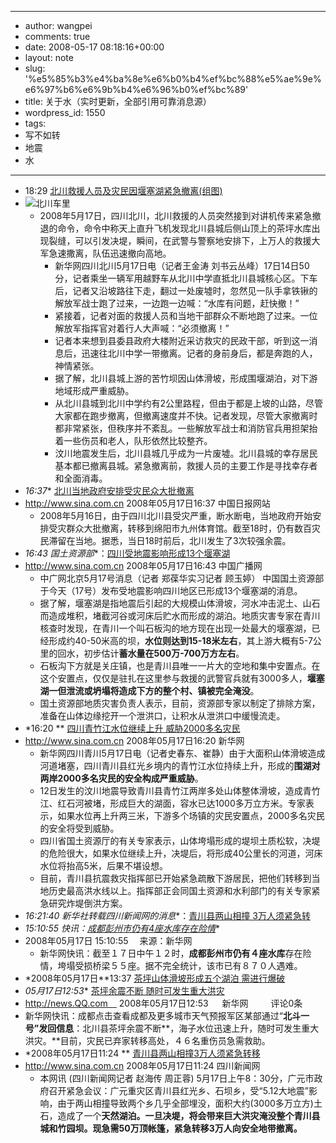 - --
- author: wangpei
- comments: true
- date: 2008-05-17 08:18:16+00:00
- layout: note
- slug: '%e5%85%b3%e4%ba%8e%e6%b0%b4%ef%bc%88%e5%ae%9e%e6%97%b6%e6%9b%b4%e6%96%b0%ef%bc%89'
- title: 关于水（实时更新，全部引用可靠消息源）
- wordpress_id: 1550
- tags:
- 写不如转
- 地震
- 水
- --
- 18:29 [北川救援人员及灾民因堰塞湖紧急撤离(组图)](http://news.sina.com.cn/c/2008-05-17/182915561446.shtml)
- ![北川车里](http://i1.sinaimg.cn/dy/c/2008-05-17/U2181P1T1D15561446F21DT20080517192730.jpg)
    - 2008年5月17日，四川北川，北川救援的人员突然接到对讲机传来紧急撤退的命令，命令中称天上直升飞机发现北川县城后侧山顶上的茶坪水库出现裂缝，可以引发决堤，瞬间，在武警与警察地安排下，上万人的救援大军急速撒离，队伍迅速撤向高地。
        - 新华网四川北川5月17日电（记者王金涛 刘书云丛峰）17日14日50分，记者乘坐一辆军用越野车从北川中学直抵北川县城核心区。下车后，记者又沿坡路往下走，翻过一处废墟时，忽然见一队手拿铁锹的解放军战士跑了过来，一边跑一边喊：“水库有问题，赶快撤！”
        - 紧接着，记者对面的救援人员和当地干部群众不断地跑了过来。一位解放军指挥官对着行人大声喊：“必须撤离！”
        - 记者本来想到县委县政府大楼附近采访救灾的民政干部，听到这一消息后，迅速往北川中学一带撤离。记者的身前身后，都是奔跑的人，神情紧张。
        - 据了解，北川县城上游的苦竹坝因山体滑坡，形成围堰湖泊，对下游地域形成严重威胁。
        - 从北川县城到北川中学约有2公里路程，但由于都是上坡的山路，尽管大家都在跑步撤离，但撤离速度并不快。记者发现，尽管大家撤离时都非常紧张，但秩序并不紊乱。一些解放军战士和消防官兵用担架抬着一些伤员和老人，队形依然比较整齐。
        - 汶川地震发生后，北川县城几乎成为一片废墟。北川县城的幸存居民基本都已撤离县城。紧急撤离前，救援人员的主要工作是寻找幸存者和全面消毒。
- *16:37**  [北川当地政府安排受灾民众大批撤离](http://news.sina.com.cn/c/2008-05-17/163715561196.shtml)
- http://www.sina.com.cn 2008年05月17日16:37 中国日报网站
    - 2008年5月16日，由于四川北川县受灾严重，断水断电，当地政府开始安排受灾群众大批撤离，转移到绵阳市九州体育馆。截至18时，仍有数百灾民滞留在当地。据悉，当日18时前后，北川发生了3次较强余震。
- *16:43 国土资源部**：[四川受地震影响形成13个堰塞湖](http://news.sina.com.cn/c/2008-05-17/164315561202.shtml)
- http://www.sina.com.cn 2008年05月17日16:43 中国广播网
    - 中广网北京5月17号消息（记者 郑葆华实习记者 顾玉婷） 中国国土资源部于今天（17号）发布受地震影响四川地区已形成13个堰塞湖的消息。
    - 据了解，堰塞湖是指地震后引起的大规模山体滑坡，河水冲击泥土、山石而造成堆积，堵截河谷或河床后贮水而形成的湖泊。地质灾害专家在青川核查时发现，在青川一个叫石板沟的地方现在出现一处最大的堰塞湖，已经形成约40-50米高的坝，**水位则达到15-18米左右**，其上游大概有5-7公里的回水，初步估计**蓄水量在500万-700万方左右**。
    - 石板沟下方就是关庄镇，也是青川县唯一一片大的空地和集中安置点。在这个安置点，仅仅是驻扎在这里参与救援的武警官兵就有3000多人，**堰塞湖一但泄流或坍塌将造成下方的整个村、镇被完全淹没**。
    - 国土资源部地质灾害负责人表示，目前，资源部专家以制定了排除方案，准备在山体边缘挖开一个泄洪口，让积水从泄洪口中缓慢流走。
- *16:20 ** [四川青竹江水位继续上升 威胁2000多名灾民](http://news.sina.com.cn/c/2008-05-17/162015561139.shtml)
- http://www.sina.com.cn 2008年05月17日16:20 新华网
    - 新华网四川青川5月17日电（记者史春东、崔静）由于大面积山体滑坡造成河道堵塞，四川青川县红光乡境内的青竹江水位持续上升，形成的**围湖对两岸2000多名灾民的安全构成严重威胁**。
    - 12日发生的汶川地震导致青川县青竹江两岸多处山体整体滑坡，造成青竹江、红石河被堵，形成巨大的湖面，容水已达1000多万立方米。专家表示，如果水位再上升两三米，下游多个场镇的灾民安置点，2000多名灾民的安全将受到威胁。
    - 四川省国土资源厅的有关专家表示，山体垮塌形成的堤坝土质松软，决堤的危险很大，如果水位继续上升，决堤后，将形成40公里长的河道，河床水位将抬高5米，后果不堪设想。
    - 目前，青川县抗震救灾指挥部已开始紧急疏散下游居民，把他们转移到当地历史最高洪水线以上。指挥部正会同国土资源和水利部门的有关专家紧急研究炸堤倒洪方案。
- *16:21:40 新华社转载四川新闻网的消息**：[青川县两山相撞 3万人须紧急转](http://news.xinhuanet.com/local/2008-05/17/content_8193265.htm)
- *15:10:55  快讯：[成都彭州市仍有4座水库存在险情](http://news.xinhuanet.com/newscenter/2008-05/17/content_8192812.htm)**
- 2008年05月17日 15:10:55 　来源：新华网
    - 新华网快讯：截至１７日中午１２时，**成都彭州市仍有４座水库**存在险情，垮塌受损桥梁５５座。据不完全统计，该市已有８７０人遇难。
- *2008年05月17日**13:37 [茶坪山体滑坡形成五个湖泊 需进行爆破](http://news.qq.com/a/20080517/002497.htm)
- *05月17日12:53** [茶坪余震不断 随时可发生重大洪灾](http://news.qq.com/a/20080517/002409.htm?qq=0&ADUIN=76532821&ADSESSION=1210994964&ADTAG=CLIENT.QQ.1803_SvrPush_Url.0)
- http://news.QQ.com　 2008年05月17日12:53 　 新华网　 　 评论0条
- 新华网快讯：成都点击查看成都及更多城市天气预报军区某部通过“**北斗一号”发回信息**：北川县茶坪余震不断**，海子水位迅速上升，随时可发生重大洪灾。**目前，灾民已弃家转移高处，４６名重伤员急需救助。 
- *2008年05月17日11:24 ** [青川县两山相撞3万人须紧急转移](http://news.sina.com.cn/c/2008-05-17/112415560173.shtml)
- http://www.sina.com.cn 2008年05月17日11:24 四川新闻网
    - 本网讯 (四川新闻网记者 赵海传 周正蓉) 5月17日上午8：30分，广元市政府召开紧急会议：广元重灾区青川县红光乡、石坝乡，受“5.12大地震”影响，由于两山相撞导致两个乡几乎全部埋没，面积大约(3000多万立方)土石，造成了一个**天然湖泊。一旦决堤，将会带来巨大洪灾淹没整个青川县城和竹园坝。现急需50万顶帐篷，紧急转移3万人向安全地带撤离。**
